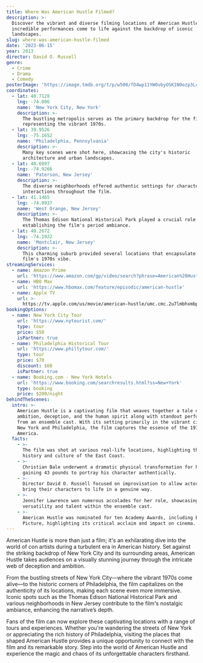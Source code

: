 ```yaml
---
title: Where Was American Hustle Filmed?
description: >-
  Discover the vibrant and diverse filming locations of American Hustle, where
  incredible performances come to life against the backdrop of iconic
  landscapes.
slug: where-was-american-hustle-filmed
date: '2023-06-15'
year: 2013
director: David O. Russell
genre:
  - Crime
  - Drama
  - Comedy
posterImage: 'https://image.tmdb.org/t/p/w500/fD4wp11YW0vbyOSK1N0ozp3Lce5.jpg'
coordinates:
  - lat: 40.7128
    lng: -74.006
    name: 'New York City, New York'
    description: >-
      The bustling metropolis serves as the primary backdrop for the film,
      representing the vibrant 1970s.
  - lat: 39.9526
    lng: -75.1652
    name: 'Philadelphia, Pennsylvania'
    description: >-
      Many key scenes were shot here, showcasing the city's historic
      architecture and urban landscapes.
  - lat: 40.6097
    lng: -74.9266
    name: 'Paterson, New Jersey'
    description: >-
      The diverse neighborhoods offered authentic settings for character
      interactions throughout the film.
  - lat: 41.1465
    lng: -74.8937
    name: 'West Orange, New Jersey'
    description: >-
      The Thomas Edison National Historical Park played a crucial role in
      establishing the film's period ambiance.
  - lat: 40.2672
    lng: -74.1922
    name: 'Montclair, New Jersey'
    description: >-
      This charming suburb provided several locations that encapsulate the
      film's 1970s vibe.
streamingServices:
  - name: Amazon Prime
    url: 'https://www.amazon.com/gp/video/search?phrase=American%20Hustle'
  - name: HBO Max
    url: 'https://www.hbomax.com/feature/episodic/american-hustle'
  - name: Apple TV
    url: >-
      https://tv.apple.com/us/movie/american-hustle/umc.cmc.2u7lmbhxmbpgyachtokz7dd8u
bookingOptions:
  - name: New York City Tour
    url: 'https://www.nytourist.com/'
    type: tour
    price: $50
    isPartner: true
  - name: Philadelphia Historical Tour
    url: 'https://www.phillytour.com/'
    type: tour
    price: $70
    discount: $60
    isPartner: true
  - name: Booking.com - New York Hotels
    url: 'https://www.booking.com/searchresults.html?ss=New+York'
    type: booking
    price: $200/night
behindTheScenes:
  intro: >-
    American Hustle is a captivating film that weaves together a tale of
    ambition, deception, and the human spirit along with standout performances
    from an ensemble cast. With its setting primarily in the vibrant cities of
    New York and Philadelphia, the film captures the essence of the 1970s era in
    America.
  facts:
    - >-
      The film was shot at various real-life locations, highlighting the rich
      history and culture of the East Coast.
    - >-
      Christian Bale underwent a dramatic physical transformation for his role,
      gaining 43 pounds to portray his character authentically.
    - >-
      Director David O. Russell focused on improvisation to allow actors to
      bring their characters to life in a genuine way.
    - >-
      Jennifer Lawrence won numerous accolades for her role, showcasing her
      versatility and talent within the ensemble cast.
    - >-
      American Hustle was nominated for ten Academy Awards, including Best
      Picture, highlighting its critical acclaim and impact on cinema.
---
```


<AmericanHustleGuide />

American Hustle is more than just a film; it's an exhilarating dive into the world of con artists during a turbulent era in American history. Set against the striking backdrop of New York City and its surrounding areas, American Hustle takes audiences on a visually stunning journey through the intricate web of deception and ambition.

From the bustling streets of New York City—where the vibrant 1970s come alive—to the historic corners of Philadelphia, the film capitalizes on the authenticity of its locations, making each scene even more immersive. Iconic spots such as the Thomas Edison National Historical Park and various neighborhoods in New Jersey contribute to the film's nostalgic ambiance, enhancing the narrative’s depth.

Fans of the film can now explore these captivating locations with a range of tours and experiences. Whether you're wandering the streets of New York or appreciating the rich history of Philadelphia, visiting the places that shaped American Hustle provides a unique opportunity to connect with the film and its remarkable story. Step into the world of American Hustle and experience the magic and chaos of its unforgettable characters firsthand.
